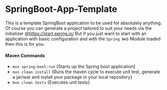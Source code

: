 # SpringBoot-App-Template

This is a template SpringBoot application to be used 
for absolutely anything. Of course you can generate a project
tailored to suit your needs via the initializer 
@https://start.spring.io/
But if you just want to start with an application with basic
configuration and with the `Spring Web` Module loaded then this 
is for you.


#### Maven Commands

- `mvn spring-boot:run` {Starts up the Spring boot application}
- `mvn clean install` {Runs the maven cycle to execute unit test, generate a jar/war and install your package in your local repository}
- `mvn clean tests` {Executes unit tests}